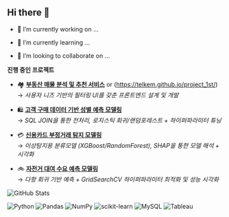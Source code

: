 ## Hi there 👋




- 🔭 I’m currently working on ...



  
- 🌱 I’m currently learning ...

- 👯 I’m looking to collaborate on ...




 **진행 중인 프로젝트**

- 🏘️ [**부동산 매물 분석 및 추천 서비스**](https://www.figma.com/proto/GEXeHYcYXLw0SnsmNfYfH2/project-1?node-id=18-8&p=f&t=emv8nWgWPmIibR7z-1&scaling=scale-down&content-scaling=fixed&page-id=0%3A1&starting-point-node-id=18%3A8&show-proto-sidebar=1) or (https://telkem.github.io/project_1st/)
  → *사용자 니즈 기반의 필터링 UI를 갖춘 프론트엔드 설계 및 개발*

- 🛍️ [**고객 구매 데이터 기반 성별 예측 모델링**](https://github.com/minsangggg/gender-prediction-ml)  
  → *SQL JOIN을 통한 전처리, 로지스틱 회귀/랜덤포레스트 + 하이퍼파라미터 튜닝*

- 💳 [**신용카드 부정거래 탐지 모델링**](https://github.com/minsanggg/credit-fraud-detection)  
  → *이상탐지용 분류모델 (XGBoost/RandomForest), SHAP을 통한 모델 해석 + 시각화*

- 🚲 [**자전거 대여 수요 예측 모델링**](https://github.com/minsangggg/bike-demand-prediction)  
  → *다항 회귀 기반 예측 + GridSearchCV 하이퍼파라미터 최적화 및 성능 시각화*
 
![GitHub Stats](https://github-readme-stats.vercel.app/api?username=minsangggg&show_icons=true&theme=default)


![Python](https://img.shields.io/badge/Python-3776AB?style=for-the-badge&logo=Python&logoColor=white)
![Pandas](https://img.shields.io/badge/Pandas-150458?style=for-the-badge&logo=pandas&logoColor=white)
![NumPy](https://img.shields.io/badge/NumPy-013243?style=for-the-badge&logo=numpy&logoColor=white)
![scikit-learn](https://img.shields.io/badge/Scikit--Learn-F7931E?style=for-the-badge&logo=scikit-learn&logoColor=white)
![MySQL](https://img.shields.io/badge/MySQL-4479A1?style=for-the-badge&logo=mysql&logoColor=white)
![Tableau](https://img.shields.io/badge/Tableau-E97627?style=for-the-badge&logo=tableau&logoColor=white)
